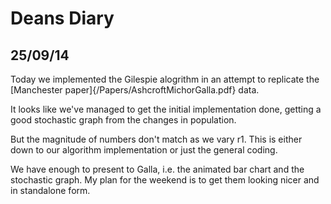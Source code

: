 Deans Diary
===

25/09/14
---

Today we implemented the Gilespie alogrithm in an attempt to replicate the [Manchester paper]{/Papers/AshcroftMichorGalla.pdf} data. 

It looks like we've managed to get the initial implementation done, getting a good stochastic graph from the changes in population. 

But the magnitude of numbers don't match as we vary r1. This is either down to our algorithm implementation or just the general coding. 

We have enough to present to Galla, i.e. the animated bar chart and the stochastic graph. My plan for the weekend is to get them looking nicer and in standalone form. 
